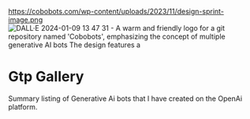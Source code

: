 https://cobobots.com/wp-content/uploads/2023/11/design-sprint-image.png
![DALL·E 2024-01-09 13 47 31 - A warm and friendly logo for a git repository named 'Cobobots', emphasizing the concept of multiple generative AI bots  The design features a ](https://github.com/sirgaladad/Gtp/assets/146238475/a8b86d74-b1ba-4543-824b-c025d8563eba)
# Gtp Gallery
Summary listing of Generative Ai bots that I have created on the OpenAi platform.

